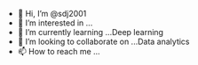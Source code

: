 - 👋 Hi, I’m @sdj2001
- 👀 I’m interested in ...
- 🌱 I’m currently learning ...Deep learning
- 💞️ I’m looking to collaborate on ...Data analytics
- 📫 How to reach me ...

<!---
sdj2001/sdj2001 is a ✨ special ✨ repository because its `README.md` (this file) appears on your GitHub profile.
You can click the Preview link to take a look at your changes.
--->
